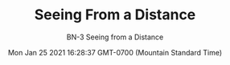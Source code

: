 ---
category: "wall_covering"
date: "Mon Jan 25 2021 16:28:37 GMT-0700 (Mountain Standard Time)"
description: "null"
designer: "Beth Nicholas"
href: "https://www.areaenvironments.com/beth-nicholas"
image_primary: "./img/%22+by+Beth+Nicholas.jpg"
image_secondary: "./img/Seeing+From+a+Distance+Interior.jpg"
image_thumb: "./img/Beth+Nicholas.png"
manufacturer: "Area Environments"
slug: "/manufacturers/area_environments/wall_covering/seeing_from_a_distance"
subtitle: "BN-3  Seeing from a Distance"
tags:
  - "area_environments"
  - "wall_covering"
title: "Seeing From a Distance"
---
